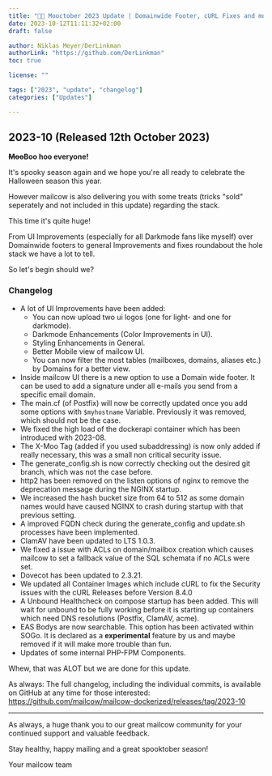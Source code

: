 ```yaml
---
title: "🎃🐄 Mooctober 2023 Update | Domainwide Footer, cURL Fixes and more"
date: 2023-10-12T11:11:32+02:00
draft: false

author: Niklas Meyer/DerLinkman
authorLink: "https://github.com/DerLinkman"
toc: true

license: ""

tags: ["2023", "update", "changelog"]
categories: ["Updates"]

---
```


## 2023-10 (Released 12th October 2023)

**~~Moo~~Boo hoo everyone!**

It's spooky season again and we hope you're all ready to celebrate the Halloween season this year.

However mailcow is also delivering you with some treats (tricks "sold" seperately and not included in this update) regarding the stack.

This time it's quite huge!

<!--more-->

From UI Improvements (especially for all Darkmode fans like myself) over Domainwide footers to general Improvements and fixes roundabout the hole stack we have a lot to tell.

So let's begin should we?

### Changelog

- A lot of UI Improvements have been added:
    + You can now upload two ui logos (one for light- and one for darkmode).
    + Darkmode Enhancements (Color Improvements in UI).
    + Styling Enhancements in General.
    + Better Mobile view of mailcow UI.
    + You can now filter the most tables (mailboxes, domains, aliases etc.) by Domains for a better view.
- Inside mailcow UI there is a new option to use a Domain wide footer. It can be used to add a signature under all e-mails you send from a specific email domain.
- The main.cf (of Postfix) will now be correctly updated once you add some options with `$myhostname` Variable. Previously it was removed, which should not be the case.
- We fixed the high load of the dockerapi container which has been introduced with 2023-08.
- The X-Moo Tag (added if you used subaddressing) is now only added if really necessary, this was a small non critical security issue.
- The generate_config.sh is now correctly checking out the desired git branch, which was not the case before.
- http2 has been removed on the listen options of nginx to remove the deprecation message during the NGINX startup.
- We increased the hash bucket size from 64 to 512 as some domain names would have caused NGINX to crash during startup with that previous setting.
- A improved FQDN check during the generate_config and update.sh processes have been implemented.
- ClamAV have been updated to LTS 1.0.3.
- We fixed a issue with ACLs on domain/mailbox creation which causes mailcow to set a fallback value of the SQL schemata if no ACLs were set.
- Dovecot has been updated to 2.3.21.
- We updated all Container Images which include cURL to fix the Security issues with the cURL Releases before Version 8.4.0
- A Unbound Healthcheck on compose startup has been added. This will wait for unbound to be fully working before it is starting up containers which need DNS resolutions (Postfix, ClamAV, acme).
- EAS Bodys are now searchable. This option has been activated within SOGo. It is declared as a **experimental** feature by us and maybe removed if it will make more trouble than fun.
- Updates of some internal PHP-FPM Components.

Whew, that was ALOT but we are done for this update.

As always: The full changelog, including the individual commits, is available on GitHub at any time for those interested:
https://github.com/mailcow/mailcow-dockerized/releases/tag/2023-10

---

As always, a huge thank you to our great mailcow community for your continued support and valuable feedback.

Stay healthy, happy mailing and a great spooktober season!

Your mailcow team